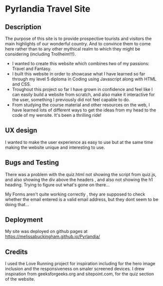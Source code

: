 # Pyrlandia Travel Site
## Description
The purpose of this site is to provide prospective tourists and visitors the main highlights of our wonderful country. And to convince them to come here rather than to any other mythical realm to which they might be considering (including Trollheim!!!).   
- I wanted to create this website which combines two of my passions: Travel and Fantasy.
- I built this website in order to showcase what I have learned so far through my level 5 diploma in Coding using Javascript along with HTML and CSS.
- Troughout this project so far I have grown in confidence and feel like I can easily build a website from scratch, and also make it interactive for the user, something  I previously did not feel capable to do.
- From studying the course material and other resources on the web, I have learned lots of different ways to get the ideas from my head to the code of my wensite. It's been a thrilling ride!
 
## UX design

I wanted to make the user experience as easy to use but at the same time making the website unique and interesting to use. 


## Bugs and Testing

There was a problem with the quiz.html not showing the script from quiz.js, and also showing the div above the headers , and also not showing the h1 heading. Trying to figure out what's gone on there...

My Forms aren't quite working correctly , they are supposed to check whether the email entered is a valid email address, but they dont seem to be doing that...


## Deployment
My site was deployed on github pages at https://melissabuckingham.github.io/Pyrlandia/


## Credits
I used the Love Running project for inspiration including for the hero image inclusion and the responsiveness on smaler screened devices.
I drew inspiration from geeksforgeeks.org and sitepoint.com, for the quiz section of the website. 